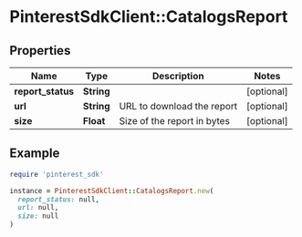 # PinterestSdkClient::CatalogsReport

## Properties

| Name | Type | Description | Notes |
| ---- | ---- | ----------- | ----- |
| **report_status** | **String** |  | [optional] |
| **url** | **String** | URL to download the report | [optional] |
| **size** | **Float** | Size of the report in bytes | [optional] |

## Example

```ruby
require 'pinterest_sdk'

instance = PinterestSdkClient::CatalogsReport.new(
  report_status: null,
  url: null,
  size: null
)
```

